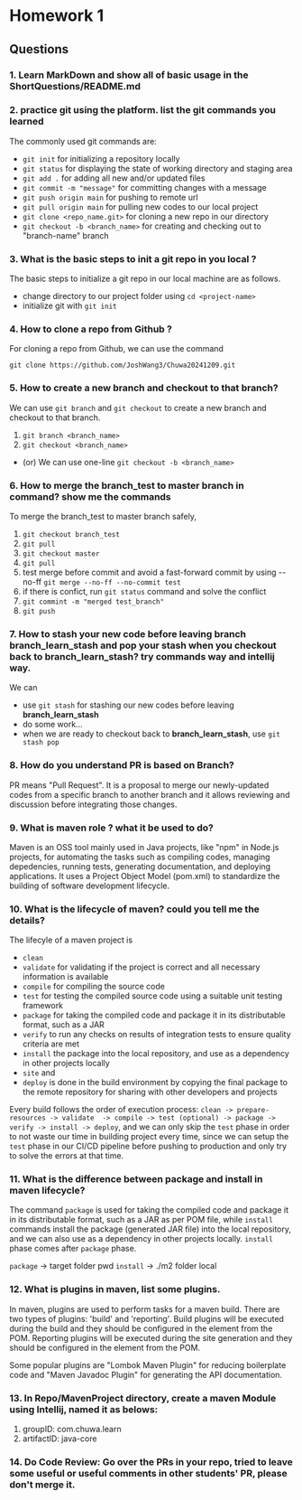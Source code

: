 # Homework 1
## Questions
### 1. Learn MarkDown and show all of basic usage in the ShortQuestions/README.md

### 2. practice git using the platform. list the git commands you learned
The commonly used git commands are:
- `git init` for initializing a repository locally
- `git status` for displaying the state of working directory and staging area
- `git add .` for adding all new and/or updated files
- `git commit -m "message"` for committing changes with a message
- `git push origin main` for pushing to remote url
- `git pull origin main` for pulling new codes to our local project
- `git clone <repo_name.git>` for cloning a new repo in our directory
- `git checkout -b <branch_name>` for creating and checking out to "branch-name" branch

### 3. What is the basic steps to init a git repo in you local ?
The basic steps to initialize a git repo in our local machine are as follows.
- change directory to our project folder using `cd <project-name>`
- initialize git with `git init`

### 4. How to clone a repo from Github ?
For cloning a repo from Github, we can use the command
```
git clone https://github.com/JoshWang3/Chuwa20241209.git
```

### 5. How to create a new branch and checkout to that branch?
We can use `git branch` and `git checkout` to create a new branch and checkout to that branch.
1. `git branch <branch_name>`
2. `git checkout <branch_name>`

- (or) We can use one-line `git checkout -b <branch_name>`

### 6. How to merge the branch_test to master branch in command? show me the commands
To merge the branch_test to master branch safely, 
1. `git checkout branch_test`
2. `git pull`
3. `git checkout master`
4. `git pull`
5. test merge before commit and avoid a fast-forward commit by using --no-ff `git merge --no-ff --no-commit test`
6. if there is confict, run `git status` command and solve the conflict
7. `git commint -m "merged test_branch"`
8. `git push`

### 7. How to stash your new code before leaving branch **branch_learn_stash** and pop your stash when you checkout back to **branch_learn_stash**? try commands way and intellij way.
We can
- use `git stash` for stashing our new codes before leaving **branch_learn_stash** 
- do some work...
- when we are ready to checkout back to **branch_learn_stash**, use `git stash pop`

### 8. How do you understand PR is based on Branch?
PR means "Pull Request". It is a proposal to merge our newly-updated codes from a specific branch to another branch and it allows reviewing and discussion before integrating those changes.

### 9. What is maven role ? what it be used to do?
Maven is an OSS tool mainly used in Java projects, like "npm" in Node.js projects, for automating the tasks such as compiling codes, managing depedencies, running tests, generating documentation, and deploying applications. It uses a Project Object Model (pom.xml) to standardize the building of software development lifecycle.  

### 10. What is the lifecycle of maven? could you tell me the details?
The lifecyle of a maven project is 
- `clean` 
- `validate` for validating if the project is correct and all necessary information is available
- `compile` for compiling the source code
- `test` for testing the compiled source code using a suitable unit testing framework
- `package` for taking the compiled code and package it in its distributable format, such as a JAR
- `verify` to run any checks on results of integration tests to ensure quality criteria are met
- `install` the package into the local repository, and use as a dependency in other projects locally
- `site` and 
- `deploy` is done in the build environment by copying the final package to the remote repository for sharing with other developers and projects 

Every build follows the order of execution process: `clean -> prepare-resources -> validate  -> compile -> test (optional) -> package -> verify -> install -> deploy`, and we can only skip the `test` phase in order to not waste our time in building project every time, since we can setup the `test` phase in our CI/CD pipeline before pushing to production and only try to solve the errors at that time.

### 11. What is the difference between package and install in maven lifecycle?
The command `package` is used for taking the compiled code and package it in its distributable format, such as a JAR as per POM file, while `install` commands install the package (generated JAR file) into the local repository, and we can also use as a dependency in other projects locally. `install` phase comes after `package` phase.

`package` -> target folder pwd
`install` ->  ./m2 folder local

### 12. What is plugins in maven, list some plugins.
In maven, plugins are used to perform tasks for a maven build. There are two types of plugins: 'build' and 'reporting'. Build plugins will be executed during the build and they should be configured in the <build/> element from the POM. Reporting plugins will be executed during the site generation and they should be configured in the <reporting/> element from the POM.

Some popular plugins are "Lombok Maven Plugin" for reducing boilerplate code and "Maven Javadoc Plugin" for generating the API documentation. 

### 13. In Repo/MavenProject directory, create a maven Module using Intellij, named it as belows:
1. groupID: com.chuwa.learn
2. artifactID: java-core

### 14. Do Code Review: Go over the PRs in your repo, tried to leave some useful or useful comments in other students' PR, please don't merge it.

